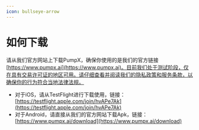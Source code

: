 ```yaml
---
icon: bullseye-arrow
---
```


# 如何下载

请从我们官方网站上下载PumpX，确保你使用的是我们的官方链接 [https://www.pumpx.ai](https://www.pumpx.ai)。目前我们处于测试阶段，仅在具有交易许可证的地区可用。请仔细查看并阅读我们的隐私政策和服务条款，以确保你的行为符合当地法律法规。

* 对于iOS，请从TestFlight进行下载使用，链接：[https://testflight.apple.com/join/hvAPe7Ak](https://testflight.apple.com/join/hvAPe7Ak)
* 对于Android，请直接从我们的官方网站下载Apk，链接：[https://www.pumpx.ai/download](https://www.pumpx.ai/download)
